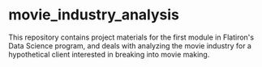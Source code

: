 # movie_industry_analysis
This repository contains project materials for the first module in Flatiron's Data Science program, and deals with analyzing the movie industry for a hypothetical client interested in breaking into movie making. 
